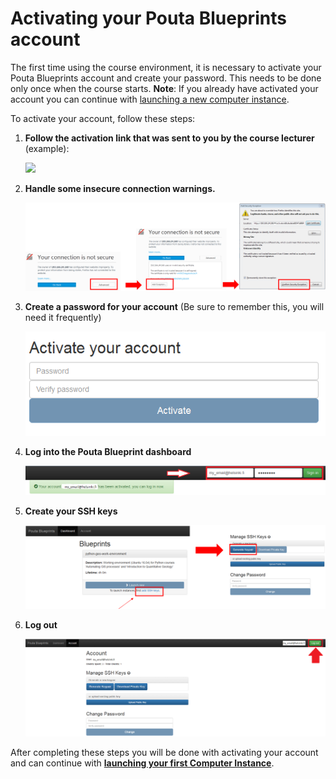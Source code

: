 # Activating your Pouta Blueprints account

The first time using the course environment, it is necessary to activate your Pouta Blueprints account and create your password. 
This needs to be done only once when the course starts.
**Note**: If you already have activated your account you can continue with [launching a new computer instance](launch-instance.md).

To activate your account, follow these steps:

 1. **Follow the activation link that was sent to you by the course lecturer** (example): 
 
    <img src="https://github.com/Python-for-geo-people/Intro-to-Python-I/blob/master/img/1_email_activation_link.PNG" width="400">
 
 2. **Handle some insecure connection warnings.**
 
    ![Add certificate exception](../img/2_activate_certificate_exception.PNG)
  
 3. **Create a password for your account** (Be sure to remember this, you will need it frequently)
 
    ![Create password](../img/3_create_password.PNG)
 
 4. **Log into the Pouta Blueprint dashboard**
 
    ![Log into PB](../img/4_log_in.PNG)
 
 5. **Create your SSH keys**
 
    ![Create SSH Keypair](../img/5_create_ssh_keys.PNG)
 
 6. **Log out**
 
    ![Log out](../img/6_log_out.PNG)
    

After completing these steps you will be done with activating your account and can continue with **[launching your first Computer Instance](launch-instance.md)**.
